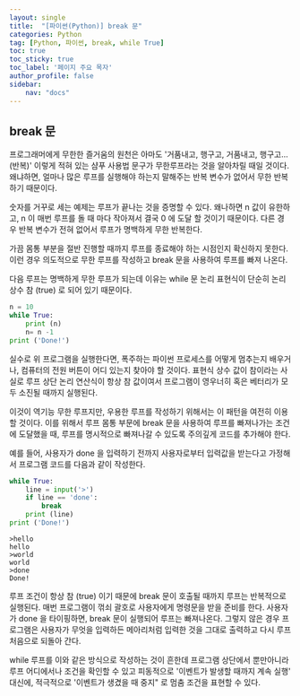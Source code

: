 ```yaml
---
layout: single
title:  "[파이썬(Python)] break 문"
categories: Python
tag: [Python, 파이썬, break, while True]
toc: true
toc_sticky: true
toc_label: '페이지 주요 목자'
author_profile: false
sidebar:
    nav: "docs"
---
```




## break 문
프로그래머에게 무한한 즐거움의 원천은 아마도 '거품내고, 행구고, 거품내고, 행구고...(반복)' 이렇게 적혀 있는 샴푸 사용법 문구가 무한루프라는 것을 알아차릴 때일 것이다. 왜냐하면, 얼마나 많은 루프를 실행해야 하는지 말해주는 반복 변수가 없어서 무한 반복하기 때문이다.

숫자를 거꾸로 세는 예제는 루프가 끝나는 것을 증명할 수 있다. 왜나하면 n 값이 유한하고, n 이 매번 루프를 돌 때 마다 작아져서 결국 0 에 도달 할 것이기 때문이다. 다른 경우 반복 변수가 전혀 없어서 루프가 명백하게 무한 반복한다.

가끔 몸통 부분을 절반 진행할 때까지 루프를 종료해야 하는 시점인지 확신하지 못한다. 이런 경우 의도적으로 무한 루프를 작성하고 break 문을 사용하여 루프를 빠져 나온다.

다음 루프는 명백하게 무한 루프가 되는데 이유는 while 문 논리 표현식이 단순히 논리 상수 참 (true) 로 되어 있기 때문이다.


```python
n = 10
while True:
    print (n)
    n= n -1 
print ('Done!')
```

실수로 위 프로그램을 실행한다면, 폭주하는 파이썬 프로세스를 어떻게 멈추는지 배우거나, 컴퓨터의 전원 버튼이 어디 있는지 찾아야 할 것이다. 표현식 상수 값이 참이라는 사실로 루프 상단 논리 연산식이 항상 참 값이여서 프로그램이 영우너히 혹은 베터리가 모두 소진될 때까지 실행된다.

이것이 역기능 무한 루프지만, 우용한 루프를 작성하기 위해서는 이 패턴을 여전히 이용할 것이다. 이를 위해서 루프 몸통 부문에 break 문을 사용하여 루프를 빠져나가는 조건에 도달했을 때, 루프를 명시적으로 빠져나갈 수 있도록 주의깊게 코드를 추가해야 한다.

예를 들어, 사용자가 done 을 입력하기 전까지 사용자로부터 입력값을 받는다고 가정해서 프로그램 코드를 다음과 같이 작성한다.


```python
while True:
    line = input('>')
    if line == 'done':
        break
    print (line)
print ('Done!')
```

    >hello
    hello
    >world
    world
    >done
    Done!
    

루프 조건이 항상 참 (true) 이기 때문에 break 문이 호출될 때까지 루프는 반복적으로 실행된다. 매번 프로그램이 꺾쇠 괄호로 사용자에게 명령문을 받을 준비를 한다. 사용자가 done 을 타이핑하면, break 문이 실행되어 루프는 빠져나온다. 그렇지 않은 경우 프로그램은 사용자가 무엇을 입력하든 메아리처럼 입력한 것을 그대로 출력하고 다시 루프 처음으로 되돌아 간다.

while 루프를 이와 같은 방식으로 작성하는 것이 흔한데 프로그램 상단에서 뿐만아니라 루프 어디에서나 조건을 확인할 수 있고 피동적으로 '이벤트가 발생할 때까지 계속 실행' 대신에, 적극적으로 '이벤트가 생겼을 때 중지" 로 멈춤 조건을 표현할 수 있다.
